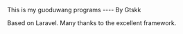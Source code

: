 This is my guoduwang programs ---- By Gtskk

Based on Laravel.
Many thanks to the excellent framework.
